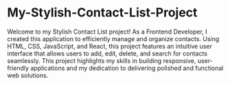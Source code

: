 # My-Stylish-Contact-List-Project
Welcome to my Stylish Contact List project! As a Frontend Developer, I created this application to efficiently manage and organize contacts. Using HTML, CSS, JavaScript, and React, this project features an intuitive user interface that allows users to add, edit, delete, and search for contacts seamlessly. This project highlights my skills in building responsive, user-friendly applications and my dedication to delivering polished and functional web solutions.
